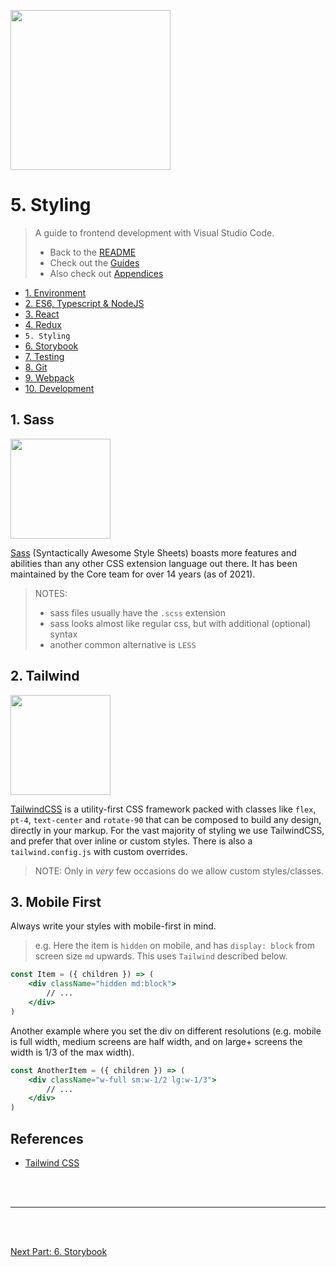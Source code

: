 <img
style="height: 256px"
height="256"
src="https://cdn.iconscout.com/icon/free/png-256/css3-8-1175200.png"
/>

# 5. Styling

> A guide to frontend development with Visual Studio Code.
>
> - Back to the [README](../../README.md)
> - Check out the [Guides](./guides/CryptoCharts.md)
> - Also check out [Appendices](./appendix/CodingStandards.md)

- [1. Environment](./1-Environment.md)
- [2. ES6, Typescript & NodeJS](./2-Javascript.md)
- [3. React](./3-React.md)
- [4. Redux](./4-Redux.md)
- `5. Styling`
- [6. Storybook](./6-Storybook.md)
- [7. Testing](./7-Testing.md)
- [8. Git](./8-Git.md)
- [9. Webpack](./9-Webpack.md)
- [10. Development](./10-Development.md)

## 1. Sass

<img
style="height: 10rem; width: auto"
src="https://cdn.iconscout.com/icon/free/png-256/sass-2752078-2284895.png"
/>

[Sass](https://sass-lang.com/) (Syntactically Awesome Style Sheets) boasts more features and abilities than any other CSS extension language out there. It has been maintained by the Core team for over 14 years (as of 2021).

> NOTES:
>
> - sass files usually have the `.scss` extension
> - sass looks almost like regular css, but with additional (optional) syntax
> - another common alternative is `LESS`

## 2. Tailwind

<img
style="height: 10rem; width: auto"
src="https://seeklogo.com/images/T/tailwind-css-logo-5AD4175897-seeklogo.com.png"
/>


[TailwindCSS](https://tailwindcss.com/) is a utility-first CSS framework packed with classes like `flex`, `pt-4`, `text-center` and `rotate-90` that can be composed to build any design, directly in your markup.
For the vast majority of styling we use TailwindCSS, and prefer that over inline or custom styles. There is also a `tailwind.config.js` with custom overrides.

> NOTE: Only in _very_ few occasions do we allow custom styles/classes.

## 3. Mobile First

Always write your styles with mobile-first in mind.

> e.g. Here the item is `hidden` on mobile, and has `display: block` from screen size `md` upwards.
> This uses `Tailwind` described below.

```jsx
const Item = ({ children }) => (
    <div className="hidden md:block">
        // ...
    </div>
)
```

Another example where you set the div on different resolutions (e.g. mobile is full width, medium screens are half width, and on large+ screens the width is 1/3 of the max width).

```jsx
const AnotherItem = ({ children }) => (
    <div className="w-full sm:w-1/2 lg:w-1/3">
        // ...
    </div>
)
```

## References

- [Tailwind CSS](https://tailwindcss.com/)

<br />
<br />
<hr />
<br />
<br />

[Next Part: 6. Storybook](./6-Storybook.md)

<br />
<br />